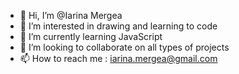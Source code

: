 - 👋 Hi, I’m @Iarina Mergea
- 👀 I’m interested in drawing and learning to code
- 🌱 I’m currently learning JavaScript
- 💞️ I’m looking to collaborate on all types of projects
- 📫 How to reach me : iarina.mergea@gmail.com

<!---
Iarina Mergea is a ✨ special ✨ repository because its `README.md` (this file) appears on your GitHub profile.
You can click the Preview link to take a look at your changes.
--->
